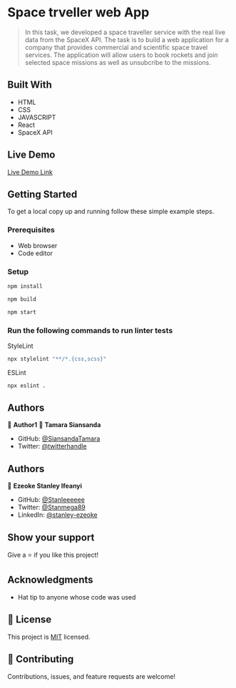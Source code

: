 # Space trveller web App

> In this task, we developed a space traveller service with the real live data from the SpaceX API. The task is to build a web application for a company that provides commercial and scientific space travel services. The application will allow users to book rockets and join selected space missions as well as unsubcribe to the missions.



## Built With

- HTML
- CSS
- JAVASCRIPT
- React
- SpaceX API

## Live Demo 
[Live Demo Link](https://heartfelt-klepon-b23c64.netlify.app/)



## Getting Started


To get a local copy up and running follow these simple example steps.

### Prerequisites

- Web browser
- Code editor

### Setup


```bash
npm install
```

```bash
npm build
```

```bash
npm start
```

### Run the following commands to run linter tests


StyleLint
```bash
npx stylelint "**/*.{css,scss}"
```

ESLint
```bash
npx eslint .
```



## Authors


👤 **Author1**
👤 **Tamara Siansanda**

- GitHub: [@SiansandaTamara](https://github.com/SiansandaTamara)
- Twitter: [@twitterhandle](https://twitter.com/TamaraSiansanda)


 ## Authors

👤 **Ezeoke Stanley Ifeanyi**

- GitHub: [@Stanleeeeee](https://github.com/Stanleeeeee)
- Twitter: [@Stanmega89](https://twitter.com/Stanmega89)
- LinkedIn: [@stanley-ezeoke](https://www.linkedin.com/in/stanley-ezeoke-898b7b115/)



## Show your support

Give a ⭐️ if you like this project!

## Acknowledgments

- Hat tip to anyone whose code was used

## 📝 License

This project is [MIT](https://github.com/SiansandaTamara/react-group1-project/blob/dev/LICENSE) licensed.

## 🤝 Contributing

Contributions, issues, and feature requests are welcome!

